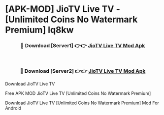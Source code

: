 # [APK-MOD] JioTV  Live TV - [Unlimited Coins No Watermark Premium] lq8kw



<div align="center">
<h3>🔴 Download [Server1] 👉👉 <a href="https://momento.my/?title=JioTV__Live_TV">JioTV  Live TV Mod Apk</a></h3><br>

<h3>🔴 Download [Server2] 👉👉 <a href="https://momento.my/?title=JioTV__Live_TV">JioTV  Live TV Mod Apk</a></h3>
</div>



Download JioTV  Live TV 

Free APK MOD JioTV  Live TV [Unlimited Coins No Watermark Premium]

Download JioTV  Live TV [Unlimited Coins No Watermark Premium] Mod For Android
